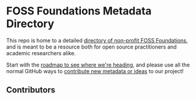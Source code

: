 # FOSS Foundations Metadata Directory

This repo is home to a detailed [directory of non-profit FOSS Foundations](https://fossfoundation.info), and is meant to be a resource both for open source practitioners and academic researchers alike. 

Start with the [roadmap to see where we're heading](https://fossfoundation.info/roadmap), and please use all the normal GitHub ways to [contribute new metadata or ideas](CONTRIBUTING.md) to our project!

## Contributors

<!-- ALL-CONTRIBUTORS-LIST:START - Do not remove or modify this section -->
<!-- prettier-ignore-start -->
<!-- markdownlint-disable -->

<!-- markdownlint-restore -->
<!-- prettier-ignore-end -->

<!-- ALL-CONTRIBUTORS-LIST:END -->
